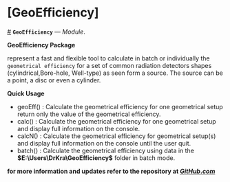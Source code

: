 
<a id='[GeoEfficiency]-1'></a>

# [GeoEfficiency]

<a id='GeoEfficiency' href='#GeoEfficiency'>#</a>
**`GeoEfficiency`** &mdash; *Module*.



**GeoEfficiency Package**

represent a fast and flexible tool to calculate in batch or individually the `geometrical efficiency`  for a set of common radiation detectors shapes (cylindrical,Bore-hole, Well-type) as seen form  a source. The source can be a point, a disc or even a cylinder.

**Quick Usage**

  * geoEff()	: Calculate the geometrical efficiency for one geometrical setup return only the value of the geometrical efficiency.
  * calc() 	: Calculate the geometrical efficiency for one geometrical setup and display full information on the console.
  * calcN()	: Calculate the geometrical efficiency for geometrical setup(s) and display full information on the console until the user quit.
  * batch()	: Calculate the geometrical efficiency using data in the **$E:\Users\DrKra\GeoEfficiency$** folder in batch mode.

**for more information and updates refer to the repository at [$GitHub.com$](https://github.com/DrKrar/GeoEfficiency.jl/)**

